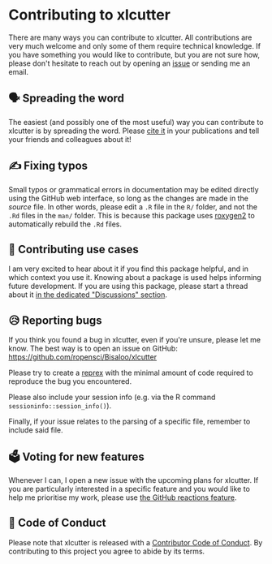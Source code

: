 # Contributing to xlcutter

There are many ways you can contribute to xlcutter. All contributions are very 
much welcome and only some of them require technical knowledge. If you have 
something you would like to contribute, but you are not sure how, please don't
hesitate to reach out by opening an 
[issue](https://github.com/Bisaloo/xlcutter/issues) or sending me an email.

## 🗣️ Spreading the word

The easiest (and possibly one of the most useful) way you can contribute to 
xlcutter is by spreading the word. Please 
[cite it](https://hugogruson.fr/xlcutter/authors.html) in your 
publications and tell your friends and colleagues about it!

## ✍️ Fixing typos

Small typos or grammatical errors in documentation may be edited directly using
the GitHub web interface, so long as the changes are made in the _source_ file.
In other words, please edit a `.R` file in the `R/` folder, and not the `.Rd`
files in the `man/` folder. This is because this package uses 
[roxygen2](https://roxygen2.r-lib.org/) to automatically rebuild the `.Rd`
files.

## 📄 Contributing use cases

I am very excited to hear about it if you find this package helpful, and in
which context you use it.
Knowing about a package is used helps informing future development.
If you are using this package, please start a thread about it [in the dedicated
"Discussions" section](https://github.com/Bisaloo/xlcutter/discussions/categories/show-and-tell).

## 😥 Reporting bugs

If you think you found a bug in xlcutter, even if you're unsure, please let me 
know. The best way is to open an issue on GitHub: 
https://github.com/ropensci/Bisaloo/xlcutter

Please try to create a [reprex](https://reprex.tidyverse.org/) with the minimal
amount of code required to reproduce the bug you encountered.

Please also include your session info (e.g. via the R command 
`sessioninfo::session_info()`).

Finally, if your issue relates to the parsing of a specific file, remember to
include said file.

## 🗳️ Voting for new features

Whenever I can, I open a new issue with the upcoming plans for xlcutter. If you 
are particularly interested in a specific feature and you would like to help
me prioritise my work, please use 
[the GitHub reactions feature](https://github.blog/2016-03-10-add-reactions-to-pull-requests-issues-and-comments/).

## 📖 Code of Conduct

Please note that xlcutter is released with a [Contributor Code of
Conduct](https://ropensci.org/code-of-conduct/). By contributing to this project
you agree to abide by its terms.

